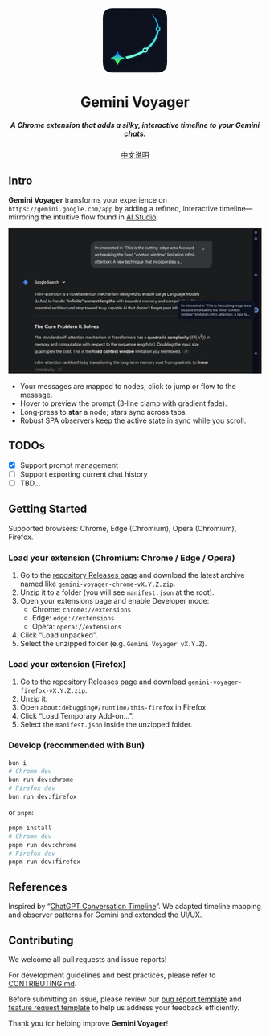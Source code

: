 <div align="center">
  <img src="public/icon-128.png" alt="logo"/>
  <h1>Gemini Voyager</h1>
  <h5>A Chrome extension that adds a silky, interactive timeline to your Gemini chats.</h5>
</div>

<p align="center">
  <a href="./README_ZH.md">中文说明</a>
</p>

## Intro <a name="intro"></a>

**Gemini Voyager** transforms your experience on `https://gemini.google.com/app` by adding a refined, interactive timeline—mirroring the intuitive flow found in [AI Studio](https://aistudio.google.com/):

<div align="center">
  <img src="public/teaser.png" alt="teaser"/>
</div>

- Your messages are mapped to nodes; click to jump or flow to the message.
- Hover to preview the prompt (3‑line clamp with gradient fade).
- Long‑press to **star** a node; stars sync across tabs. 
- Robust SPA observers keep the active state in sync while you scroll.

## TODOs <a name="todos"></a>

- [x] Support prompt management
- [ ] Support exporting current chat history
- [ ] TBD...

## Getting Started <a name="gettingStarted"></a>

Supported browsers: Chrome, Edge (Chromium), Opera (Chromium), Firefox.

### Load your extension (Chromium: Chrome / Edge / Opera)

1. Go to the [repository Releases page](https://github.com/Nagi-ovo/gemini-voyager/releases) and download the latest archive named like `gemini-voyager-chrome-vX.Y.Z.zip`.
2. Unzip it to a folder (you will see `manifest.json` at the root).
3. Open your extensions page and enable Developer mode:
   - Chrome: `chrome://extensions`
   - Edge: `edge://extensions`
   - Opera: `opera://extensions`
4. Click “Load unpacked”.
5. Select the unzipped folder (e.g. `Gemini Voyager vX.Y.Z`).

### Load your extension (Firefox)

1. Go to the repository Releases page and download `gemini-voyager-firefox-vX.Y.Z.zip`.
2. Unzip it.
3. Open `about:debugging#/runtime/this-firefox` in Firefox.
4. Click “Load Temporary Add-on…”.
5. Select the `manifest.json` inside the unzipped folder.

### Develop (recommended with Bun)

```bash
bun i
# Chrome dev
bun run dev:chrome
# Firefox dev
bun run dev:firefox
```

or `pnpm`:

```bash
pnpm install
# Chrome dev
pnpm run dev:chrome
# Firefox dev
pnpm run dev:firefox
```

## References
Inspired by “[ChatGPT Conversation Timeline](https://github.com/Reborn14/chatgpt-conversation-timeline)”. We adapted timeline mapping and observer patterns for Gemini and extended the UI/UX.


## Contributing <a name="contributing"></a>
We welcome all pull requests and issue reports!  

For development guidelines and best practices, please refer to [CONTRIBUTING.md](./CONTRIBUTING.md).

Before submitting an issue, please review our [bug report template](https://github.com/Nagi-ovo/gemini-voyager/blob/main/.github/ISSUE_TEMPLATE/bug_report.md) and [feature request template](https://github.com/Nagi-ovo/gemini-voyager/blob/main/.github/ISSUE_TEMPLATE/feat_request.md) to help us address your feedback efficiently.

Thank you for helping improve **Gemini Voyager**!